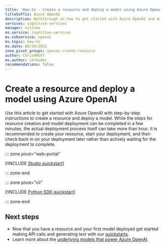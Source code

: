 ```yaml
---
title: 'How-to - Create a resource and deploy a model using Azure OpenAI'
titleSuffix: Azure OpenAI
description: Walkthrough on how to get started with Azure OpenAI and make your first resource and deploy your first model.
services: cognitive-services
manager: nitinme
ms.service: cognitive-services
ms.subservice: openai
ms.topic: how-to
ms.date: 06/30/2022
zone_pivot_groups: openai-create-resource
author: ChrisHMSFT
ms.author: chrhoder
recommendations: false
---
```


# Create a resource and deploy a model using Azure OpenAI

Use this article to get started with Azure OpenAI with step-by-step instructions to create a resource and deploy a model. While the steps for resource creation and model deployment can be completed in a few minutes, the actual deployment process itself can take more than hour. It is recommended to create your resource, start your deployment, and then check back in on your deployment later rather than actively waiting for the deployment to complete.

::: zone pivot="web-portal"

[!INCLUDE [Studio quickstart](../includes/create-resource-portal.md)]

::: zone-end

::: zone pivot="cli"

[!INCLUDE [Python SDK quickstart](../includes/create-resource-cli.md)]

::: zone-end

## Next steps

* Now that you have a resource and your first model deployed get started making API calls and generating text with our [quickstarts](../quickstart.md).
* Learn more about the [underlying models that power Azure OpenAI](../concepts/models.md).
